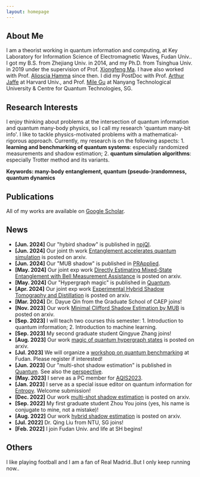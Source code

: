```yaml
---
layout: homepage
---
```


## About Me

I am a theorist working in quantum information and computing, at Key Laboratory for Information Science of Electromagnetic Waves, Fudan Univ.. I got my B.S. from Zhejiang Univ. in 2014, and my Ph.D. from Tsinghua Univ. in 2019 under the supervision of Prof. [Xiongfeng Ma](https://iiis.tsinghua.edu.cn/maxiongfeng/). I have also worked with Prof. [Alioscia Hamma](https://www.quantumphysics.fun/) since then. I did my PostDoc with Prof. [Arthur Jaffe](https://mathpicture.fas.harvard.edu/) at Harvard Univ., and Prof. [Mile Gu](https://www.quantumcomplexity.org/milegu/) at Nanyang Technological University & Centre for Quantum Technologies, SG.

## Research Interests
I enjoy thinking about problems at the intersection of quantum information and quantum many-body physics, so I call my research 'quantum many-bit info'. I like to tackle physics-motivated problems with a mathematical-rigorous approach.
Currently, my research is on the following aspects: 1. **learning and benchmarking of quantum systems**: especially randomized measurements and shadow estimation; 2. **quantum simulation algorithms**: especially Trotter method and its variants.

**Keywords: many-body entanglement, quantum (pseudo-)randomness, quantum dynamics**


## Publications
All of my works are available on [Google Scholar](https://scholar.google.com/citations?view_op=list_works&hl=en&hl=en&user=oQ_tbtYAAAAJ&sortby=pubdate).

## News
- **[Jun. 2024]** Our "hybird shadow" is published in [npjQI](https://www.nature.com/articles/s41534-024-00846-5).
- **[Jun. 2024]** Our joint th work [Entanglement accelerates quantum simulation](https://arxiv.org/abs/2406.02379) is posted on arxiv.
- **[Jun. 2024]** Our "MUB shadow" is published in [PRApplied](https://journals.aps.org/prapplied/abstract/10.1103/PhysRevApplied.21.064001).
- **[May. 2024]** Our joint exp work [Directly Estimating Mixed-State Entanglement with Bell Measurement Assistance](https://arxiv.org/abs/2405.20696) is posted on arxiv.
- **[May. 2024]** Our "Hypergraph magic" is published in [Quantum](https://quantum-journal.org/papers/q-2024-05-21-1351/).
- **[Apr. 2024]** Our joint exp work [Experimental Hybrid Shadow Tomography and Distillation](https://arxiv.org/pdf/2404.11850) is posted on arxiv.
- **[Mar. 2024]** Dr. Dayue Qin from the Graduate School of CAEP joins!
- **[Nov. 2023]** Our work [Minimal Clifford Shadow Estimation by MUB](https://arxiv.org/pdf/2310.18749.pdf) is posted on arxiv.
- **[Sep. 2023]** I will teach two courses this semester: 1. Introduction to quantum information; 2. Introduction to machine learning.
- **[Sep. 2023]** My second graduate student Qingyue Zhang joins!
- **[Aug. 2023]** Our work [magic of quantum hypergraph states](https://arxiv.org/pdf/2308.01886.pdf) is posted on arxiv.
- **[Jul. 2023]** We will organize a [workshop on quantum benchmarking](http://iwqcvv2023.top) at Fudan. Please register if interested!
- **[Jun. 2023]** Our "multi-shot shadow estimation" is published in [Quantum](https://quantum-journal.org/papers/q-2023-06-29-1044/). See also the [perspective](https://quantum-journal.org/views/qv-2023-06-29-74/).
- **[May. 2023]** I serve as a PC member for [AQIS2023](http://aqis-conf.org/2023/).
- **[Jan. 2023]** I serve as a special issue editor on quantum information for [Entropy](https://www.mdpi.com/journal/entropy/special_issues/XL5MU6PRKV). Welcome submission!
- **[Dec. 2022]** Our work [multi-shot shadow estimation](https://arxiv.org/abs/2212.11068.pdf) is posted on arxiv.
- **[Sep. 2022]** My first graduate student Zhou You joins (yes, his name is conjugate to mine, not a mistake)!
- **[Aug. 2022]** Our work [hybrid shadow estimation](https://arxiv.org/abs/2208.08416) is posted on arxiv.
- **[Jul. 2022]** Dr. Qing Liu from NTU, SG joins!
- **[Feb. 2022]** I join Fudan Univ. and life at SH begins!


## Others
I like playing football and I am a fan of Real Madrid..But I only keep running now..
